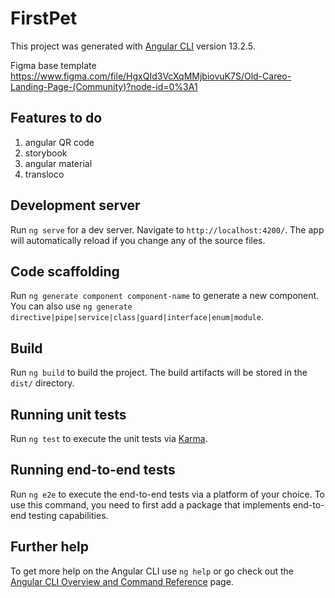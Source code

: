 # FirstPet

This project was generated with [Angular CLI](https://github.com/angular/angular-cli) version 13.2.5.

Figma base template https://www.figma.com/file/HgxQId3VcXqMMjbiovuK7S/Old-Careo-Landing-Page-(Community)?node-id=0%3A1

## Features to do

1. angular QR code
2. storybook
3. angular material
4. transloco

## Development server

Run `ng serve` for a dev server. Navigate to `http://localhost:4200/`. The app will automatically reload if you change any of the source files.

## Code scaffolding

Run `ng generate component component-name` to generate a new component. You can also use `ng generate directive|pipe|service|class|guard|interface|enum|module`.

## Build

Run `ng build` to build the project. The build artifacts will be stored in the `dist/` directory.

## Running unit tests

Run `ng test` to execute the unit tests via [Karma](https://karma-runner.github.io).

## Running end-to-end tests

Run `ng e2e` to execute the end-to-end tests via a platform of your choice. To use this command, you need to first add a package that implements end-to-end testing capabilities.

## Further help

To get more help on the Angular CLI use `ng help` or go check out the [Angular CLI Overview and Command Reference](https://angular.io/cli) page.

